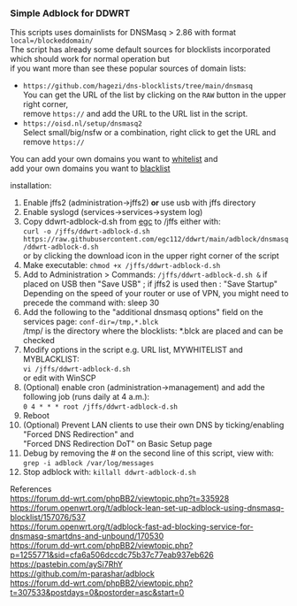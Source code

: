 ### Simple Adblock for DDWRT 

This scripts uses domainlists for DNSMasq > 2.86 with format `local=/blockeddomain/`  
The script has already some default sources for blocklists incorporated which should work for normal operation but  
if you want more than see these popular sources of domain lists:  
- `https://github.com/hagezi/dns-blocklists/tree/main/dnsmasq`  
	You can get the URL of the list by clicking on the `RAW` button in the upper right corner,  
	remove `https://` and add the URL to the URL list in the script.  
- `https://oisd.nl/setup/dnsmasq2`  
 	Select small/big/nsfw or a combination, right click to get the URL and remove `https://`  

You can add your own domains you want to [whitelist](https://en.wikipedia.org/wiki/Whitelist) and  
add your own domains you want to [blacklist](https://en.wikipedia.org/wiki/Blacklisting)
  
installation:  
1. Enable jffs2 (administration->jffs2) **or** use usb with jffs directory
2. Enable syslogd (services->services->system log)
3. Copy ddwrt-adblock-d.sh from [egc](https://github.com/egc112/ddwrt/tree/main/adblock/dnsmasq) to /jffs either with:  
   `curl -o /jffs/ddwrt-adblock-d.sh https://raw.githubusercontent.com/egc112/ddwrt/main/adblock/dnsmasq/ddwrt-adblock-d.sh`  
   or by clicking the download icon in the upper right corner of the script  
4. Make executable: `chmod +x /jffs/ddwrt-adblock-d.sh`
5. Add to Administration  > Commands: 
     `/jffs/ddwrt-adblock-d.sh &` 
     if placed on USB then "Save USB" ; if jffs2 is used then : "Save Startup"
     Depending on the speed of your router or use of VPN, you might need to precede the command with: sleep 30
6. Add the following to the "additional dnsmasq options" field on the
    services page:
    `conf-dir=/tmp,*.blck`  
    /tmp/ is the directory where the blocklists: *.blck are placed and can be checked
7. Modify options in the script e.g. URL list, MYWHITELIST and MYBLACKLIST:  
    `vi /jffs/ddwrt-adblock-d.sh`  
    or edit with WinSCP  
8. (Optional) enable cron (administration->management) and add the
    following job (runs daily at 4 a.m.):  
    `0 4 * * * root /jffs/ddwrt-adblock-d.sh`
9. Reboot
10. (Optional) Prevent LAN clients to use their own DNS by ticking/enabling "Forced DNS Redirection" and  
    "Forced DNS Redirection DoT" on Basic Setup page
11. Debug by removing the # on the second line of this script, view with: `grep -i adblock /var/log/messages`
12. Stop adblock with: `killall ddwrt-adblock-d.sh`  
  
  
References  
https://forum.dd-wrt.com/phpBB2/viewtopic.php?t=335928  
https://forum.openwrt.org/t/adblock-lean-set-up-adblock-using-dnsmasq-blocklist/157076/537  
https://forum.openwrt.org/t/adblock-fast-ad-blocking-service-for-dnsmasq-smartdns-and-unbound/170530  
https://forum.dd-wrt.com/phpBB2/viewtopic.php?p=1255771&sid=cfa6a506dccdc75b37c77eab937eb626  
https://pastebin.com/aySi7RhY  
https://github.com/m-parashar/adblock  
https://forum.dd-wrt.com/phpBB2/viewtopic.php?t=307533&postdays=0&postorder=asc&start=0  
